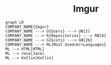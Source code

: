 <h1 align="center">Imgur</h1>

```mermaid
graph LR
COMPANY_NAME{Imgur}
COMPANY_NAME ---> U{Users} ---> UN[2]
COMPANY_NAME ---> R{Repositories} ---> RN[8]
COMPANY_NAME ---> G{Gists} ---> GN[26]
COMPANY_NAME ---> ML{Most Used<br>Languages}
ML --> HTML[HTML]
ML --> Java[Java]
ML --> Kotlin[Kotlin]
```
